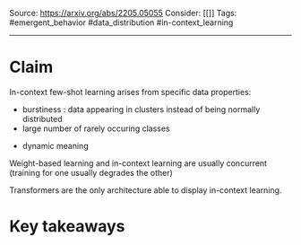 Source: https://arxiv.org/abs/2205.05055
Consider: [[]]
Tags: #emergent_behavior #data_distribution #in-context_learning 
______________

# Claim
In-context few-shot learning arises from specific data properties:
- burstiness : data appearing in clusters instead of being normally distributed
- large number of rarely occuring classes
+ dynamic meaning

Weight-based learning and in-context learning are usually concurrent (training for one usually degrades the other)

Transformers are the only architecture able to display in-context learning.

# Key takeaways